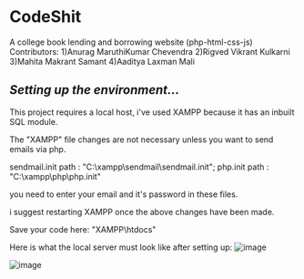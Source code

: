 # CodeShit
A college book lending and borrowing website
(php-html-css-js)
Contributors: 
1)Anurag MaruthiKumar Chevendra
2)Rigved Vikrant Kulkarni
3)Mahita Makrant Samant
4)Aaditya Laxman Mali

## *Setting up the environment...*
This project requires a local host, i've used XAMPP because it has an inbuilt SQL module.


The "XAMPP" file changes are not necessary unless you want to send emails via php. 

sendmail.init path : "C:\xampp\sendmail\sendmail.init";
php.init path : "C:\xampp\php\php.init"

you need to enter your email and it's password in these files.

i suggest restarting XAMPP once the above changes have been made. 

Save your code here: "XAMPP\htdocs" 


Here is what the local server must look like after setting up:
![image](https://user-images.githubusercontent.com/60109857/114347020-f6490880-9b81-11eb-8425-a0f99e19f57b.png)


![image](https://user-images.githubusercontent.com/60109857/114347165-28f30100-9b82-11eb-93a5-2ef8347aab4b.png)


